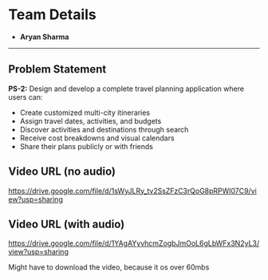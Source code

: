 # Team Details
- **Aryan Sharma**

---

## Problem Statement
**PS-2:** Design and develop a complete travel planning application where users can:

- Create customized multi-city itineraries
- Assign travel dates, activities, and budgets
- Discover activities and destinations through search
- Receive cost breakdowns and visual calendars
- Share their plans publicly or with friends


## Video URL (no audio)
https://drive.google.com/file/d/1sWyJLRy_tv2SsZFzC3rQoG8pRPWl07C9/view?usp=sharing

## Video URL (with audio)
https://drive.google.com/file/d/1YAgAYyvhcmZogbJmOoL6gLbWFx3N2yL3/view?usp=sharing

Might have to download the video, because it os over 60mbs
